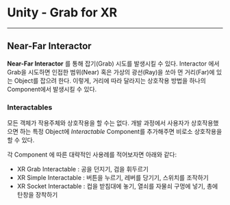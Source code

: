 # Unity - Grab for XR
------
## Near-Far Interactor
**Near-Far Interactor** 를 통해 잡기(Grab) 시도를 발생시킬 수 있다. Interactor 에서 Grab을 시도하면 인접한 범위(Near) 혹은 가상의 광선(Ray)을 쏘아 먼 거리(Far)에 있는 Object를 잡으려 한다. 이렇게, 거리에 따라 달라지는 상호작용 방법을 하나의 Component에서 발생시킬 수 있다.

### Interactables
모든 객체가 작용주체와 상호작용을 할 수는 없다. 개발 과정에서 사용자가 상호작용했으면 하는 특정 Object에 *Interactable* Component를 추가해주면 비로소 상호작용을 할 수 있다.

각 Component 에 따른 대략적인 사용례를 적어보자면 아래와 같다:
- XR Grab Interactable : 공을 던지기, 검을 휘두르기
- XR Simple Interactable : 버튼을 누르기, 레버를 당기기, 스위치를 조작하기
- XR Socket Interactable : 컵을 받침대에 놓기, 열쇠를 자물쇠 구멍에 넣기, 총에 탄창을 장착하기